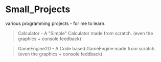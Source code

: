 # Small_Projects
various programming projects - for me to learn.

> Calculator - A "Simple" Calculator made from scratch. (even the graphics + console feedback)

> GameEngine2D - A Code based GameEngine made from scratch. (even the graphics + console feddback)
